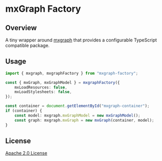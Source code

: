 # mxGraph Factory

## Overview

A tiny wrapper around [mxgraph](https://github.com/jgraph/mxgraph-js) that
provides a configurable TypeScript compatible package.

## Usage

```typescript
import { mxgraph, mxgraphFactory } from "mxgraph-factory";

const { mxGraph, mxGraphModel } = mxgraphFactory({
    mxLoadResources: false,
    mxLoadStylesheets: false,
});

const container = document.getElementById("mxgraph-container");
if (container) {
    const model: mxgraph.mxGraphModel = new mxGraphModel();
    const graph: mxgraph.mxGraph = new mxGraph(container, model);
}
```

## License

[Apache 2.0 License](LICENSE)
